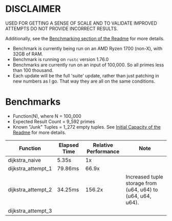 # DISCLAIMER
USED FOR GETTING A SENSE OF SCALE AND TO VALIDATE IMPROVED ATTEMPTS DO NOT PROVIDE INCORRECT RESULTS.

Additionally, see the [Benchmarking section of the Readme](readme.md#0---benchmarking-not-so-fun-yet) for more details.

- Benchmark is currently being run on an AMD Ryzen 1700 (non-X), with 32GB of RAM.
- Benchmark is running on `rustc` version 1.76.0
- Benchmarks are currently run on an input of 100,000. So all primes less than 100 thousand.
- Each update will be the full 'suite' update, rather than just patching in new numbers as I go. That way they are all on the same conditions.

# Benchmarks

- Function(N), where N = 100_000
- Expected Result Count = 9_592 primes
- Known "Junk" Tuples = 1_272 empty tuples. See [Initial Capacity of the Readme](readme.md#1---initial-capacity-allocation--prime-counting) for more details.

| Function           | Elapsed Time | Relative Performance | Note                                                        |
|--------------------|--------------|----------------------|-------------------------------------------------------------|
| dijkstra_naive     | 5.35s        | 1x                   |                                                             |
| dijkstra_attempt_1 | 79.86ms      | 66.9x                |                                                             |
| dijkstra_attempt_2 | 34.25ms      | 156.2x               | Increased tuple storage from (u64, u64) to (u64, u64, u64). |
| dijkstra_attempt_3 |              |                      |                                                             |
